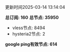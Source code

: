 更新时间2025-03-14 13:14:04

**总订阅: 160**
**总节点: 35950**
- vless节点: 8494
- hysteria2节点: 2

**google ping有效节点: 614**
